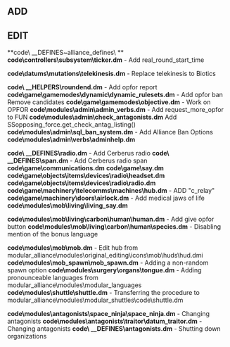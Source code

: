 ## ADD

## EDIT

**code\ __DEFINES\~alliance_defines\ **
**code\controllers\subsystem\ticker.dm** - Add real_round_start_time

**code\datums\mutations\telekinesis.dm** - Replace telekinesis to Biotics

**code\ __HELPERS\roundend.dm** - Add opfor report
**code\game\gamemodes\dynamic\dynamic_rulesets.dm** - Add opfor ban Remove candidates
**code\game\gamemodes\objective.dm** - Work on OPFOR
**code\modules\admin\admin_verbs.dm** - Add request_more_opfor to FUN
**code\modules\admin\check_antagonists.dm** Add SSopposing_force.get_check_antag_listing()
**code\modules\admin\sql_ban_system.dm** - Add Alliance Ban Options
**code\modules\admin\verbs\adminhelp.dm**

**code\ __DEFINES\radio.dm** - Add Cerberus radio
**code\ __DEFINES\span.dm** - Add Cerberus radio span
**code\game\communications.dm**
**code\game\say.dm**
**code\game\objects\items\devices\radio\headset.dm**
**code\game\objects\items\devices\radio\radio.dm**
**code\game\machinery\telecomms\machines\hub.dm** - ADD "c_relay"
**code\game\machinery\doors\airlock.dm** - Add medical jaws of life
**code\modules\mob\living\living_say.dm** 

**code\modules\mob\living\carbon\human\human.dm** - Add give opfor button
**code\modules\mob\living\carbon\human\species.dm** - Disabling mention of the bonus language

**code\modules\mob\mob.dm** - Edit hub from modular_alliance\modules\original_editing\icons\mob\huds\hud.dmi
**code\modules\mob_spawn\mob_spawn.dm** - Adding a non-random spawn option
**code\modules\surgery\organs\tongue.dm** - Adding pronounceable languages from modular_alliance\modules\modular_languages
**code\modules\shuttle\shuttle.dm** - Transferring the procedure to modular_alliance\modules\modular_shuttles\code\shuttle.dm

**code\modules\antagonists\space_ninja\space_ninja.dm** - Changing antagonists
**code\modules\antagonists\traitor\datum_traitor.dm**  - Changing antagonists
**code\ __DEFINES\antagonists.dm** - Shutting down organizations

